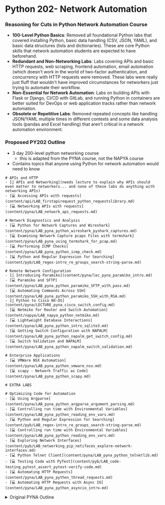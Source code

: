 # Python 202- Network Automation 

### Reasoning for Cuts in Python Network Automation Course

- **100-Level Python Basics**: Removed all foundational Python labs that covered installing Python, basic data handling (CSV, JSON, YAML), and basic data structures (lists and dictionaries). These are core Python skills that network automation students are expected to have beforehand.
- **Redundant and Non-Networking Labs**: Labs covering APIs and basic HTTP requests, web scraping, frontend automation, email automation (which doesn't work in the world of two-factor authentication, and concurrency with HTTP requests were removed. These labs were really just fluff that wouldn't have improved circumstances for networkers just trying to automate their workflow.
- **Non-Essential for Network Automation**: Labs on building APIs with Flask or Django, CI/CD with GitLab, and running Python in containers are better suited for DevOps or web application tracks rather than network automation. 
- **Obsolete or Repetitive Labs**: Removed repeated concepts like handling JSON/YAML multiple times in different contexts and some data analysis tools (pandas and Excel handling) that aren’t critical in a network automation environment.

### Proposed PY202 Outline
- 3 day 200-level python networking course
  - this is adapted from the PYNA course, not the NAPYA course 
- Contains topics that anyone using Python for network automation would need to know

```
# APIs and HTTP
- [💬 APIs and Networking](needs lecture to explain why APIs should even matter to networkers... and none of these labs do anything with networking APIs)
- [💻 Accessing APIs with requests](content/api/LAB_firstapirequest_python_requestslibrary.md)
- [💻 Networking APIs with requests](content/pyna/LAB_network_api_requests.md)

# Network Diagnostics and Analysis
- [💻 Python for Network Captures and Wireshark](content/pyna/LAB_pyna_python_wireshark_pyshark_captures.md)
- [💻 Examining Network Capture pcaps Files with termshark](content/pyna/LAB_pyna_using_termshark_for_pcap.md)
- [💻 Performing ICMP Checks](content/pyna/LAB_pyna_python_icmp_check.md)
- [💻 Python and Regular Expression for Searching](content/pyb/LAB_regex-intro_re_groups_search-string-parse.md)

# Remote Network Configuration
- [💬 Introducing Paramiko](content/pyna/lec_pyna_paramiko_intro.md)
- [💻 Paramiko and SFTP](content/pyna/LAB_pyna_python_paramiko_SFTP_with_pass.md)
- [💻 Automating Commands Across SSH](content/pyna/LAB_pyna_python_paramiko_SSH_with_RSA.md)
- [💬 Python to Cisco NX-OS](content/pyna/LECTURE_pyna_cisco_switch_config.md)
- [💻 Netmiko for Router and Switch Automation](content/napya/LAB_napya_python_netmiko.md)
- [💻 Lightweight Database Interactions](content/pyna/LAB_pyna_python_intro_sqlite3.md)
- [💻 Getting Switch Configuration with NAPALM](content/pyna/LAB_pyna_python_napalm_get_switch_config.md)
- [💻 Switch Validation and NAPALM](content/pyna/LAB_pyna_python_napalm_switch_validation.md)

# Enterprise Applications
- [💻 VMWare NSX Automation](content/pyna/LAB_pyna_python_vmware_nsx.md)
- [💻 scapy - Network Traffic as Code](content/pyna/LAB_pyna_python_scapy.md)

# EXTRA LABS

# Optimizing Code for Automation
- [💻 Using Argparse](content/pyna/LAB_pyna_python_argparse_argument_parsing.md)
- [💻 Controlling run time with Environmental Variables](content/pyna/LAB_pyna_python_reading_env_vars.md)
- [💻 Python and Regular Expression for Searching](content/pyb/LAB_regex-intro_re_groups_search-string-parse.md)  
- [💻 Controlling run time with Environmental Variables](content/pyna/LAB_pyna_python_reading_env_vars.md)
- [💻 Exploring Network Interfaces](content/pyb/LAB_networking_pip_netifaces_explore-network-interfaces.md)
- [💻 Python Telnet Client](content/pyna/LAB_pyna_python_telnetlib.md)
- [💻 Testing Code with PyTest](content/pyb/LAB_code-testing_pytest_assert_pytest-verify-code.md)
- [💻 Automating HTTP Requests](content/pyna/LAB_pyna_python_thread_requests.md)
- [💻 Automating HTTP Requests with Async IO](content/pyna/LAB_pyna_python_asyncio_intro.md)
```

<details>
<summary>Original PYNA Outline</summary>

```
# Python
- [💻 Installing Python](content/pyb/LAB_install_apt_install-python.md)

# Data and File Manipulation
- [💻 Read from Files](content/pyna/LAB_pyna_python_local_files_json.md)
- [💻 Python Data to JSON](content/api/LAB_api_python_reading_local_json_hitchhikers.md)
- [💻 Python Data to YAML](content/pyna/LAB_pyna_python_working_with_yaml_hitchhikers.md)
- [💻 Pandas dataframes with Excel, csv, json, HTML and beyond](content/pyna/LAB_pyna_pandas_dataframes_advanced.md)
- [💻 CSV data - Standard Library and pandas dataframes](content/pyna/LAB_pyna_csv_pandas.md)
- [💻 List and Dict Modeling](content/api/LAB_api_list_and_dict_modeling_rpg.md)

# APIs and HTTP
- [💻 Interacting with APIs](content/pyna/LAB_pyna_python_pandas_api_norad.md)
- [💻 APIs, pip, and requests](content/pyna/LAB_pyna_python_rest_api_spacex.md)
- [💻 Restful Open APIS with Standard Library](content/pyna/LAB_pyna_python_astros_on_ISS_api.md)
- [💻 Restful Open APIS with requests](content/pyna/LAB_pyna_python_astros_on_ISS_api_requests.md)

# Troubleshooting
- [💻 Python for Network Captures and Wireshark](content/pyna/LAB_pyna_python_wireshark_pyshark_captures.md)
- [💻 Examining Network Capture pcaps Files with termshark](content/pyna/LAB_pyna_using_termshark_for_pcap.md)

# ICMP (ping)
- [💻 Performing ICMP Checks](content/pyna/LAB_pyna_python_icmp_check.md)

# Automating Email
- [💻 Automating SMTP](content/pyna/LAB_pyna_python_sending_email_SMTP.md)
- [💻 Exploring Network Interfaces](content/pyb/LAB_networking_pip_netifaces_explore-network-interfaces.md)

# Front End Web Calls
- [💻 Web Scraping Data with Beautiful Soup](content/pyna/LAB_pyna_webscraping_bsoup.md)
- [💬 Automating Front-End Web Forms](content/pyna/LECTURE_pyna_python_selenium_web_scraping.md)

# Connecting with Python
- [💻 Python Telnet Client](content/pyna/LAB_pyna_python_telnetlib.md)
- [💬 Introducing Paramiko](content/pyna/lec_pyna_paramiko_intro.md)
- [💻 Paramiko and SFTP](content/pyna/LAB_pyna_python_paramiko_SFTP_with_pass.md)
- [💻 Automating Commands Across SSH](content/pyna/LAB_pyna_python_paramiko_SSH_with_RSA.md)

# Python and Network Devices
- [💬 Python to Cisco NX-OS](content/pyna/LECTURE_pyna_cisco_switch_config.md)
- [💻 Netmiko for Router and Switch Automation](content/napya/LAB_napya_python_netmiko.md)
- [💻 Lightweight Database Interactions](content/pyna/LAB_pyna_python_intro_sqlite3.md)

# NAPALM
- [💻 Getting Switch Configuration with NAPALM](content/pyna/LAB_pyna_python_napalm_get_switch_config.md)
- [💻 Switch Validation and NAPALM](content/pyna/LAB_pyna_python_napalm_switch_validation.md)

# Building APIs
- [💻 Building APIs with Python Flask](content/pyna/LAB_pyna_python_intro_to_flask.md)
- [💻 Intro to Building Django Apps](content/django/LAB_django_python_intro_to_django.md)

# CI/CD Automation
- [💬 Introduction to CI CD with GitLab](content/pyna/LECTURE_pyna_python_intro_to_cicd_gitlab.md)
- [💻 Running Python in a Container](content/pyna/LAB_pyna_running_python_in_docker_container.md)
- [💬 CI CD with Python, Webhooks, and GitLab Runner](content/pyna/LECTURE_pyna_python_cicd_gitlab_runner_webhook.md)
- [💻 Lifecycling a Python App with GitLab](content/pyna/LAB_pyna_gitlab_python_ci_cd.md)

# Testing
- [💻 Testing Code with PyTest](content/pyb/LAB_code-testing_pytest_assert_pytest-verify-code.md)

# Optimizing Code for Automation
- [💻 Using Argparse](content/pyna/LAB_pyna_python_argparse_argument_parsing.md)
- [💻 Controlling run time with Environmental Variables](content/pyna/LAB_pyna_python_reading_env_vars.md)
- [💻 Python and Regular Expression for Searching](content/pyb/LAB_regex-intro_re_groups_search-string-parse.md)

# Concurrency
- [💻 Automating HTTP Requests](content/pyna/LAB_pyna_python_thread_requests.md)
- [💻 Automating HTTP Requests with Async IO](content/pyna/LAB_pyna_python_asyncio_intro.md)

# Enterprise Applications
- [💻 VMWare NSX Automation](content/pyna/LAB_pyna_python_vmware_nsx.md)
- [💻 scapy - Network Traffic as Code](content/pyna/LAB_pyna_python_scapy.md)
```

</details>
